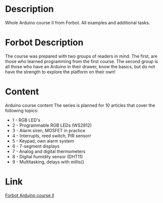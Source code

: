# Description
Whole Arduino course II from Forbot. All examples and additional tasks.

# Forbot Description
The course was prepared with two groups of readers in mind. The first, are those who learned programming from the first course. The second group is all those who have an Arduino in their drawer, know the basics, but do not have the strength to explore the platform on their own!

# Content
Arduino course content 
The series is planned for 10 articles that cover the following topics:

  <ul>
        <li>1 - RGB LED's</li>
        <li>2 - Programmable RGB LEDs (WS2812)</li>
        <li>3 - Alarm siren, MOSFET in practice</li>
        <li>4 - Interrupts, reed switch, PIR sensorr</li>
        <li>5 - Keypad, own alarm system</li>
        <li>6 - 7-segment displays</li>
        <li>7 - Analog and digital thermometers</li>
        <li>8 - Digital humidity sensor (DHT11)</li>
        <li>9 - Multitasking, delays with millis()</li>
    </ul>

# Link
<a href = https://forbot.pl/blog/kurs-arduino-ii-wstep-spis-tresci-id15494> Forbot Arduino course II </a>
